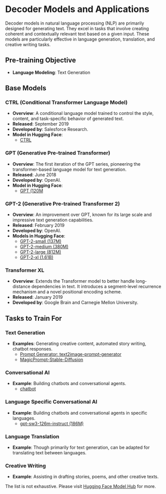 # Decoder Models and Applications

Decoder models in natural language processing (NLP) are primarily designed for generating text. They excel in tasks that involve creating coherent and contextually relevant text based on a given input. These models are particularly effective in language generation, translation, and creative writing tasks.

## Pre-training Objective
- **Language Modeling**: Text Generation

## Base Models

### CTRL (Conditional Transformer Language Model)
- **Overview**: A conditional language model trained to control the style, content, and task-specific behavior of generated text.
- **Released**: September 2019
- **Developed by**: Salesforce Research.
- **Model in Hugging Face**:
  - [CTRL](https://huggingface.co/ctrl)

### GPT (Generative Pre-trained Transformer)
- **Overview**: The first iteration of the GPT series, pioneering the transformer-based language model for text generation.
- **Released**: June 2018
- **Developed by**: OpenAI.
- **Model in Hugging Face**:
  - [GPT (120M](https://huggingface.co/openai-gpt)

### GPT-2 (Generative Pre-trained Transformer 2)
- **Overview**: An improvement over GPT, known for its large scale and impressive text generation capabilities.
- **Released**: February 2019
- **Developed by**: OpenAI.
- **Models in Hugging Face**:
  - [GPT-2-small (137M)](https://huggingface.co/gpt2)
  - [GPT-2-medium (380M)](https://huggingface.co/gpt2-medium)
  - [GPT-2-large (812M)](https://huggingface.co/gpt2-large)
  - [GPT-2-xl (1.61B)](https://huggingface.co/gpt2-xl)

### Transformer XL
- **Overview**: Extends the Transformer model to better handle long-distance dependencies in text. It introduces a segment-level recurrence mechanism and a novel positional encoding scheme.
- **Released**: January 2019
- **Developed by**: Google Brain and Carnegie Mellon University.

## Tasks to Train For

### Text Generation
- **Examples**: Generating creative content, automated story writing, chatbot responses.
  - [Prompt Generator: text2image-prompt-generator](https://huggingface.co/succinctly/text2image-prompt-generator?text=landscape+of)
  - [MagicPrompt-Stable-Diffusion](https://huggingface.co/Gustavosta/MagicPrompt-Stable-Diffusion?text=landscape+of)

### Conversational AI
- **Example**: Building chatbots and conversational agents.
  - [chatbot](https://huggingface.co/satvikag/chatbot?text=Hey+my+name+is+Julien%21+How+are+you%3F)

### Language Specific Conversational AI
- **Example**: Building chatbots and conversational agents in specific languages.
  - [gpt-sw3-126m-instruct (186M)](https://huggingface.co/AI-Sweden-Models/gpt-sw3-126m-instruct?text=hej+hej)

### Language Translation
- **Example**: Though primarily for text generation, can be adapted for translating text between languages.

### Creative Writing
- **Example**: Assisting in drafting stories, poems, and other creative texts.


The list is not exhaustive. Please visit [Hugging Face Model Hub](https://huggingface.co/models) for more.
  
